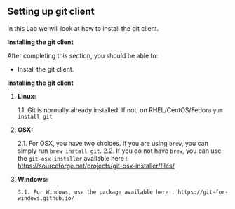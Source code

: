 ## Setting up git client

In this Lab we will look at how to install the git client.

**Installing the git client**

After completing this section, you should be able to:

- Install the git client.

**Installing the git client**

1. **Linux:**

	1.1. Git is normally already installed. If not, on RHEL/CentOS/Fedora `yum install git`

2. **OSX:**

	2.1. For OSX, you have two choices. If you are using `brew`, you can simply run `brew install git`.
	2.2. If you do not have `brew`, you can use the `git-osx-installer` available here : https://sourceforge.net/projects/git-osx-installer/files/

3. **Windows:**

       3.1. For Windows, use the package available here : https://git-for-windows.github.io/

